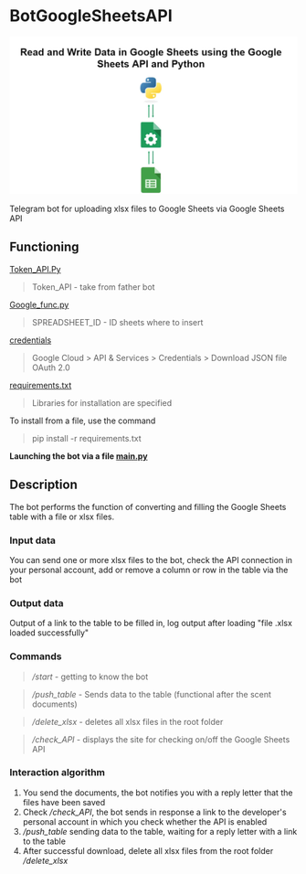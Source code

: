 # BotGoogleSheetsAPI

![Example Image](Google_sheets.jpg)

Telegram bot for uploading xlsx files to Google Sheets via Google Sheets API
## Functioning
[Token_API.Py](https://github.com/IvanZaitsevSPb/BotGoogleSheetsAPI/blob/main/Token_API.py)

>Token_API - take from father bot

[Google_func.py](https://github.com/IvanZaitsevSPb/BotGoogleSheetsAPI/blob/main/google_func.py)

>SPREADSHEET_ID - ID sheets where to insert

[credentials]()

>Google Cloud > API & Services > Credentials > Download  JSON file OAuth 2.0

[requirements.txt](https://github.com/IvanZaitsevSPb/BotGoogleSheetsAPI/blob/main/requirements.txt)

>Libraries for installation are specified

To install from a file, use the command
>pip install -r requirements.txt

**Launching the bot via a file [main.py](https://github.com/IvanZaitsevSPb/BotGoogleSheetsAPI/blob/main/main.py)**

## Description

The bot performs the function of converting and filling the Google Sheets table with a file or xlsx files.

### Input data

You can send one or more xlsx files to the bot, check the API connection in your personal account, add or remove a column or row in the table via the bot

### Output data

Output of a link to the table to be filled in, log output after loading "file .xlsx loaded successfully"

### Commands

>*/start* - getting to know the bot

>*/push_table* - Sends data to the table (functional after the scent documents)

>*/delete_xlsx* - deletes all xlsx files in the root folder

>*/check_API* - displays the site for checking on/off the Google Sheets API

### Interaction algorithm

1) You send the documents, the bot notifies you with a reply letter that the files have been saved
2) Check */check_API*, the bot sends in response a link to the developer's personal account in which you check whether the API is enabled
3) */push_table* sending data to the table, waiting for a reply letter with a link to the table
4) After successful download, delete all xlsx files from the root folder */delete_xlsx*